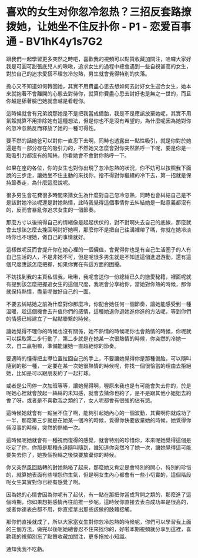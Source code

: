 # 喜欢的女生对你忽冷忽热？三招反套路撩拨她，让她坐不住反扑你 - P1 - 恋爱百事通 - BV1hK4y1s7G2

跟我們一起學習更多突然之時吧，喜歡我的視頻可以點贊收藏加關注，哈囉大家好我是可圓可甜張底兒人的啾啾，追求女生的過程中總會遇到一些自視甚高的女生，對於自己的追求愛搭不理忽冷忽熱，男生就會覺得特別的失落。

擔心又不知道如何轉回她，其實不用費盡心思去想如何去討好女生迎合女生，她本來就抱著不會離開的心態去對待你，就算你費盡心思去討好也是無之一世的，而且你越是舔著臉巴她就會越是看輕你。

這時候就會有兄弟說那她是不是把我當成備胎，我是不是應該放棄她呢，其實不用氣餒就算不用排除她有這種想法，但是你也不是沒有希望的，為什麼呢因為她對你的忽冷忽熱反而釋放了她的一種可得性。

要不然的話她爸可以對你一直忍下去啊，同時也透露出一點性吸引，就是你對於她還是有一部分存在的吸引力的，不然她又怎麼會對你突然熱呼一下呢，要是你是一點吸引力都沒有的屌絲，你看她會不會對你熱呼一下。

如果在座的各位，你的女生也對你出現了忽冷忽熱的狀況，你不妨可以按照我下面說的三步走，讓她坐不住主動的來找你，捨不得對你繼續的冷下去，第一招就是保持節奏走，為什麼這麼說呢。

很多男生會花費很多時間來猜女生為什麼對自己忽冷忽熱，同時也會糾結自己是不是該對她冷淡呢還是對她熱情，此時我覺得這個事情你去糾結她是一點意義都沒有的，反而會暴亂你追求女生的一個節奏。

那麼方寸以後搞得自己的情緒像是起起伏伏的，對不對啊失去自己的底線，那麼就會去想該怎麼去挽回啊討好她啊，那麼你不是把自己往溝裡帶了嗎，你就在她冷淡時你也不理她，做自己的事情就好。

這樣做呢反而會提升你在她心裡的一個價值，會覺得你也是有自己生活圈子的人有自己生活的人，不是非她不可，但是呢很多男生就是不知道這個進退游動，還有這個尺度應該怎麼把握，如果你實在有這方面的困擾。

不妨找到我的主頁私信我，啾啾，我呢會送你一份總結已久的戀愛秘籍，裡面呢就有提到該怎麼把握追女生的這個尺度，我呢會分享給你，當她對你熱的時候，那你就保持熱情，盡量呢做好自己的一面。

不要去糾結她之前為什麼對你那麼冷，你配合她任何一個節奏，讓她能感受到一種溫暖，趁這個機會去升值你們的感情，這種她退你退她進你進的方法呢，等到你們的情感已經建立了一點點聯繫的時候。

讓她覺得不理你的時候也沒有關係，她不熱情的時候呢你也會熱情的時候，你呢就可以採取第二步行動了，第二步就是在她某一次很熱情的時候，你突然的冷她一次，自二贏相嘛，準備能讓她一直超絕你的節奏。

要適時的懂得把主導位置拉回自己的手上，不要讓她覺得你是那種備胎，可以隨叫隨到的那一種，一定要在某一次她很熱情的時候呢，你找一個很恰當的理由去拒絕她，比如是可以跟朋友約了一起打球。

或者是公司停一次加班等等，讓她覺得啊，喔原來我也是有可能會失去你的，於是呢她心裡就會放起一絲絲的未知感，就會去猜你也約了，是不是跟其他小姐姐去約會了呀，或者是不喜歡我之類的了，女人呢都會有很強的佔有慾。

這時候她就會有一點坐不住了啊，能夠引起她內心的一個波動，其實啊你就成功了一半，那麼第三步就是在她某一個冷的時候，覺得你快要放棄她的時候，她覺得你倆沒事的時候，突然的熱絡一次。

這時候呢她就會有一種視而復得的感覺，就會特別的珍惜你，本來呢她覺得這個是吃定了你，你那是那種永遠隨叫隨到，誰知道你突然冷了她一次，讓她覺得這可能要失去你了，她換個換絲之後快要放棄你的時候。

你又突然風回路轉的對她熱絡了起來，那麼她又肯定是會特別的開心，特別的珍惜的，就算她表面有些埋怨你生氣，但是啊女生內心都會有一些小切實的，這個階段呢女生其實對你已經有感覺了啊。

因為她的心情會因為你呢有了起伏，有一點在那把你當成背開之類的，那麼進了這個時期，你如果想把感情再往前推一步呢，這時候你直接去表白成功率是很高的，或者你連表白都不用，你直接拿出那些該做的肢體接觸。

那你們直接就成了，所以大家當女生對你忽冷忽熱的時候呢，你們可以學習我上面的三個方法，做完以後呢她總會忍不住來找你的，好啦本期視頻就分享到這裡，喜歡我的視頻別忘了點贊收藏加關注，更多拖拉小知識。

通知我我不吃虧。
